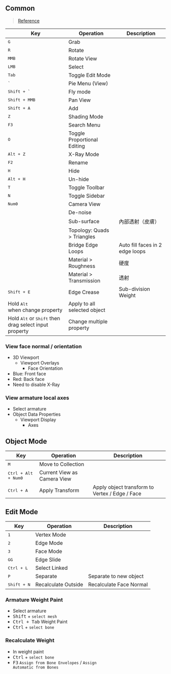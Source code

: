 ## Common

> [Reference](https://docs.blender.org/manual/en/3.0/interface/keymap/blender_default.html)

| Key | Operation | Description |
|-|-|-|
| <kbd>G</kbd> | Grab |
| <kbd>R</kbd> | Rotate |
| <kbd>MMB</kbd> | Rotate View |
| <kbd>LMB</kbd> | Select |
| <kbd>Tab</kbd> | Toggle Edit Mode |
| <kbd>&#96;</kbd> | Pie Menu (View) |
| <kbd>Shift + &#96;</kbd> | Fly mode |
| <kbd>Shift + MMB</kbd> | Pan View |
| <kbd>Shift + A</kbd> | Add |
| <kbd>Z</kbd> | Shading Mode |
| <kbd>F3</kbd> | Search Menu |
| <kbd>O</kbd> | Toggle Proportional Editing |
| <kbd>Alt + Z</kbd> | X-Ray Mode |
| <kbd>F2</kbd> | Rename |
| <kbd>H</kbd> | Hide |
| <kbd>Alt + H</kbd> | Un-hide |
| <kbd>T</kbd> | Toggle Toolbar |
| <kbd>N</kbd> | Toggle Sidebar |
| <kbd>Num0</kbd> | Camera View |
|  | De-noise |
|  | Sub-surface | 內部透射（皮膚） |
|  | Topology: Quads > Triangles |
|  | Bridge Edge Loops | Auto fill faces in 2 edge loops |
|  | Material > Roughness | 硬度 |
|  | Material > Transmission | 透射 |
| <kbd>Shift + E</kbd> | Edge Crease | Sub-division Weight |
| Hold <kbd>Alt</kbd> <br/> when change property | Apply to all selected object |
| Hold <kbd>Alt</kbd> or <kbd>Shift</kbd> then drag select input property | Change multiple property |

### View face normal / orientation

- 3D Viewport
  - Viewport Overlays
    - Face Orientation
- Blue: Front face 
- Red: Back face
- Need to disable X-Ray

### View armature local axes

- Select armature
- Object Data Properties
  - Viewport Display
    - Axes

## Object Mode

| Key | Operation | Description |
|-|-|-|
| <kbd>M</kbd> | Move to Collection |
| <kbd>Ctrl + Alt + Num0</kbd> | Current View as Camera View |
| <kbd>Ctrl + A</kbd> | Apply Transform | Apply object transform to Vertex / Edge / Face |

## Edit Mode

| Key | Operation | Description |
|-|-|-|
| <kbd>1</kbd> | Vertex Mode |
| <kbd>2</kbd> | Edge Mode |
| <kbd>3</kbd> | Face Mode |
| <kbd>GG</kbd> | Edge Slide |
| <kbd>Ctrl + L</kbd> | Select Linked |
| <kbd>P</kbd> | Separate | Separate to new object |
| <kbd>Shift + N</kbd> | Recalculate Outside | Recalculate Face Normal |

### Armature Weight Paint

- Select armature
- <kbd>Shift</kbd> + <code>select mesh</code>
- <kbd>Ctrl + Tab</kbd> Weight Paint
- <kbd>Ctrl</kbd> + <code>select bone</code>

### Recalculate Weight

- In weight paint
- <kbd>Ctrl</kbd> + <code>select bone</code>
- <kbd>F3</kbd> <code>Assign from Bone Envelopes</code> / <code>Assign Automatic from Bones</code>
